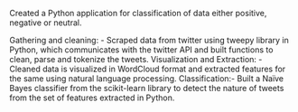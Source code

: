 Created a Python application for classification of data either positive, negative or neutral.

Gathering and cleaning: - Scraped data from twitter using tweepy library in Python, which communicates with the twitter API and built functions to clean, parse and tokenize the tweets.
Visualization and Extraction: - Cleaned data is visualized in WordCloud format and extracted features for the same using natural language processing.
Classification:- Built a Naïve Bayes classifier from the scikit-learn library to detect the nature of tweets from the set of features extracted in Python.
